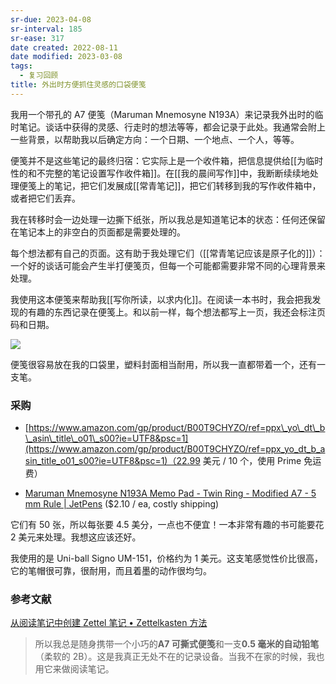 ```yaml
---
sr-due: 2023-04-08
sr-interval: 185
sr-ease: 317
date created: 2022-08-11
date modified: 2023-03-08
tags:
  - 复习回顾
title: 外出时方便抓住灵感的口袋便笺
---
```


我用一个带孔的 A7 便笺（Maruman Mnemosyne N193A）来记录我外出时的临时笔记。谈话中获得的灵感、行走时的想法等等，都会记录于此处。我通常会附上一些背景，以帮助我以后确定方向：一个日期、一个地点、一个人，等等。

便笺并不是这些笔记的最终归宿：它实际上是一个收件箱，把信息提供给[[为临时性的和不完整的笔记设置写作收件箱]]。在[[我的晨间写作]]中，我断断续续地处理便笺上的笔记，把它们发展成[[常青笔记]]，把它们转移到我的写作收件箱中，或者把它们丢弃。

我在转移时会一边处理一边撕下纸张，所以我总是知道笔记本的状态：任何还保留在笔记本上的非空白的页面都是需要处理的。

每个想法都有自己的页面。这有助于我处理它们（[[常青笔记应该是原子化的]]）：一个好的谈话可能会产生半打便笺页，但每一个可能都需要非常不同的心理背景来处理。

我使用这本便笺来帮助我[[写你所读，以求内化]]。在阅读一本书时，我会把我发现的有趣的东西记录在便笺上。和以前一样，每个想法都写上一页，我还会标注页码和日期。

![](https://pic3.zhimg.com/v2-a7285681b1796b49c36f42e21fa255d6_r.jpg)

便笺很容易放在我的口袋里，塑料封面相当耐用，所以我一直都带着一个，还有一支笔。

### 采购

- [https://www.amazon.com/gp/product/B00T9CHYZO/ref=ppx\_yo\_dt\_b\_asin\_title\_o01\_s00?ie=UTF8&psc=1](https://www.amazon.com/gp/product/B00T9CHYZO/ref=ppx_yo_dt_b_asin_title_o01_s00?ie=UTF8&psc=1)（22.99 美元 / 10 个，使用 Prime 免运费）
	
- [Maruman Mnemosyne N193A Memo Pad - Twin Ring - Modified A7 - 5 mm Rule | JetPens](https://www.jetpens.com/Maruman-Mnemosyne-N193A-Memo-Pad-Twin-Ring-Modified-A7-5-mm-Rule/pd/11413) ($2.10 / ea, costly shipping)  

它们有 50 张，所以每张要 4.5 美分，一点也不便宜！一本非常有趣的书可能要花 2 美元来处理。我想这应该还好。

我使用的是 Uni-ball Signo UM-151，价格约为 1 美元。这支笔感觉性价比很高，它的笔帽很可靠，很耐用，而且着墨的动作很均匀。

### 参考文献

[从阅读笔记中创建 Zettel 笔记 • Zettelkasten 方法](https://zettelkasten.de/posts/create-zettel-from-reading-notes/)

> 所以我总是随身携带一个小巧的**A7 可撕式便笺**和一支**0.5 毫米的自动铅笔**（柔软的 2B）。这是我真正无处不在的记录设备。当我不在家的时候，我也用它来做阅读笔记。
